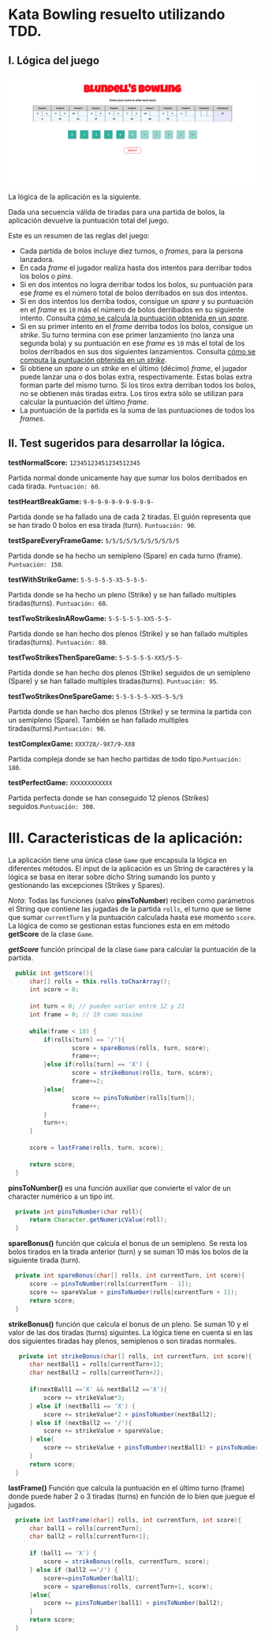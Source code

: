 # Kata Bowling resuelto utilizando TDD.

## I. Lógica del juego

![Bowling Score Card](./doc/scoreCard.png)

La lógica de la aplicación es la siguiente.

Dada una secuencia válida de tiradas para una partida de bolos, la aplicación devuelve la puntuación total del juego. 

Este es un resumen de las reglas del juego:

- Cada partida de bolos incluye diez turnos, o _frames_, para la persona lanzadora.
- En cada _frame_ el jugador realiza hasta dos intentos para derribar todos los bolos o _pins_.
- Si en dos intentos no logra derribar todos los bolos, su puntuación para ese _frame_ es el número total de bolos derribados en sus dos intentos.
- Si en dos intentos los derriba todos, consigue un _spare_ y su puntuación en el _frame_ es `10` más el número de bolos derribados en su siguiente intento. Consulta [cómo se calcula la puntuación obtenida en un _spare_](https://es.wikipedia.org/wiki/Spare).
- Si en su primer intento en el _frame_ derriba todos los bolos, consigue un _strike_. Su turno termina con ese primer lanzamiento (no lanza una segunda bola) y su puntuación en ese _frame_ es `10` más el total de los bolos derribados en sus dos siguientes lanzamientos. Consulta [cómo se computa la puntuación obtenida en un _strike_](https://es.wikipedia.org/wiki/Strike_(bowling)).
- Si obtiene un _spare_ o un _strike_ en el último (décimo) _frame_, el jugador puede lanzar una o dos bolas extra, respectivamente. Estas bolas extra forman parte del mismo turno. Si los tiros extra derriban todos los bolos, no se obtienen más tiradas extra. Los tiros extra sólo se utilizan para calcular la puntuación del último _frame_.
- La puntuación de la partida es la suma de las puntuaciones de todos los _frames_.

## II. Test sugeridos para desarrollar la lógica.

  **testNormalScore:**
  `12345123451234512345`

  Partida normal donde unicamente hay que sumar los bolos derribados en cada tirada. `Puntuación: 60`.

  **testHeartBreakGame:**
  `9-9-9-9-9-9-9-9-9-9-`
  
  Partida donde se ha fallado una de cada 2 tiradas. El guión representa que se han tirado 0 bolos en esa tirada (turn). `Puntuación: 90`.

  **testSpareEveryFrameGame:**
  `5/5/5/5/5/5/5/5/5/5/5`

  Partida donde se ha hecho un semipleno (Spare) en cada turno (frame). `Puntuación: 150`.
  
  **testWithStrikeGame:**
  `5-5-5-5-5-X5-5-5-5-`
  
  Partida donde se ha hecho un pleno (Strike) y se han fallado multiples tiradas(turns). `Puntuación: 60`.

  **testTwoStrikesInARowGame:**
  `5-5-5-5-5-XX5-5-5-`

  Partida donde se han hecho dos plenos (Strike) y se han fallado multiples tiradas(turns). `Puntuación: 80`.

  **testTwoStrikesThenSpareGame:**
  `5-5-5-5-5-XX5/5-5-`

  Partida donde se han hecho dos plenos (Strike) seguidos de un semipleno (Spare) y se han fallado multiples tiradas(turns). 
  `Puntuación: 95`.

  **testTwoStrikesOneSpareGame:**
  `5-5-5-5-5-XX5-5-5/5`
  
  Partida donde se han hecho dos plenos (Strike) y se termina la partida con un semipleno (Spare). También se han fallado multiples tiradas(turns).`Puntuación: 90`.
 
  **testComplexGame:**
  `XXX728/-9X7/9-XX8`

  Partida compleja donde se han hecho partidas de todo tipo.`Puntuación: 180`.
  
  **testPerfectGame:**
  `XXXXXXXXXXXX`

  Partida perfecta donde se han conseguido 12 plenos (Strikes) seguidos.`Puntuación: 300`.

  # III. Caracteristicas de la aplicación:

  La aplicación tiene una única clase `Game` que encapsula la lógica en diferentes métodos. El input de la aplicación es un String de caractéres y la lógica se basa en iterar sobre dicho String sumando los punto y gestionando las excepciones (Strikes y Spares).

  *Nota*: Todas las funciones (salvo **pinsToNumber**) reciben como parámetros el String que contiene las jugadas de la partida `rolls`, el turno que se tiene que sumar `currentTurn` y la puntuación calculada hasta ese momento `score`. La lógica de como se gestionan estas funciones esta en em método **getScore** de la clase `Game`.

  ***getScore*** función principal de la clase `Game` para calcular la puntuación de la partida.
  ```java
    public int getScore(){
        char[] rolls = this.rolls.toCharArray();
        int score = 0;

        int turn = 0; // pueden variar entre 12 y 21
        int frame = 0; // 19 como maximo

        while(frame < 18) {
            if(rolls[turn] == '/'){
                    score = spareBonus(rolls, turn, score);
                    frame++;
            }else if(rolls[turn] == 'X') {
                    score = strikeBonus(rolls, turn, score);
                    frame+=2;
            }else{
                    score += pinsToNumber(rolls[turn]);
                    frame++;
            }
            turn++;
        }

        score = lastFrame(rolls, turn, score);

        return score;
    }
  ```
  **pinsToNumber()** es una función auxiliar que convierte el valor de un character numérico a un tipo int.
  ```java
    private int pinsToNumber(char roll){
        return Character.getNumericValue(roll);
    }
  ```
  **spareBonus()** función que calcula el bonus de un semipleno. Se resta los bolos tirados en la tirada anterior (turn) y se suman 10 más los bolos de la siguiente tirada (turn).
  ```java
    private int spareBonus(char[] rolls, int currentTurn, int score){
        score -= pinsToNumber(rolls[currentTurn - 1]);
        score += spareValue + pinsToNumber(rolls[currentTurn + 1]);
        return score;
    }
  ```
  **strikeBonus()** función que calcula el bonus de un pleno. Se suman 10 y el valor de las dos tiradas (turns) siguintes. La lógica tiene en cuenta si en las dos siguientes tiradas hay plenos, semiplenos o son tiradas normales.
  ```java
     private int strikeBonus(char[] rolls, int currentTurn, int score){
        char nextBall1 = rolls[currentTurn+1];
        char nextBall2 = rolls[currentTurn+2];

        if(nextBall1 =='X' && nextBall2 =='X'){
            score += strikeValue*3;
        } else if (nextBall1 == 'X') {
            score += strikeValue*2 + pinsToNumber(nextBall2);
        } else if (nextBall2 == '/'){
            score += strikeValue + spareValue;
        } else{
            score += strikeValue + pinsToNumber(nextBall1) + pinsToNumber(nextBall2);
        }
        return score;
    }

  ```
  **lastFrame()** Función que calcula la puntuación en el último turno (frame) donde puede haber 2 o 3 tiradas (turns) en función de lo bien que juegue el jugados.
  ```java
    private int lastFrame(char[] rolls, int currentTurn, int score){
        char ball1 = rolls[currentTurn];
        char ball2 = rolls[currentTurn+1];

        if (ball1 == 'X') {
            score = strikeBonus(rolls, currentTurn, score);
        } else if (ball2 =='/') {
            score+=pinsToNumber(ball1);
            score = spareBonus(rolls, currentTurn+1, score);
        }else{
            score += pinsToNumber(ball1) + pinsToNumber(ball2);
        }
        return score;
    }
  ```

